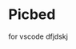 <!--
 * @Date: 2020-10-26 11:59:53
 * @Author: LGYZ
 * @LastEditor: LGYZ
 * @LastEditTime: 2020-10-26 12:41:27
 * @Description:
 * @FilePath: \MyPython_2019-4-30f:\Git Project\Second-2019-4-30\gitRepos\Picbed\README.md
-->
# Picbed
for vscode
dfjdskj